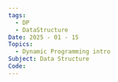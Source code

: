 ```yaml
---
tags:
  - DP
  - DataStructure
Date: 2025 - 01 - 15
Topics:
  - Dynamic Programming intro
Subject: Data Structure
Code:
---
```

